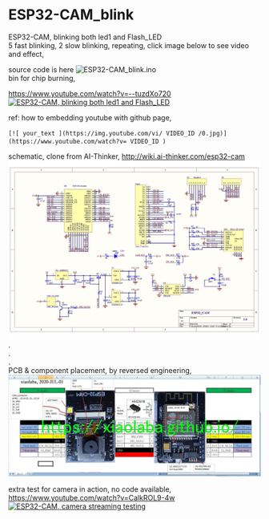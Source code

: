 # ESP32-CAM_blink
ESP32-CAM, blinking both led1 and Flash_LED  
5 fast blinking, 2 slow blinking, repeating, click image below to see video and effect,

source code is here ![ESP32-CAM_blink.ino](ESP32-CAM_blink.ino)  
bin for chip burning, 


https://www.youtube.com/watch?v=--tuzdXo720  
[![ESP32-CAM, blinking both led1 and Flash_LED](https://img.youtube.com/vi/--tuzdXo720/0.jpg)](https://www.youtube.com/watch?v=--tuzdXo720)




ref: how to embedding youtube with github page,  
```  
[![ your_text ](https://img.youtube.com/vi/ VIDEO_ID /0.jpg)](https://www.youtube.com/watch?v= VIDEO_ID )
```  
  
  
schematic, clone from AI-Thinker, http://wiki.ai-thinker.com/esp32-cam
![ESP32-CAM_SCHEMATIC.jpg](ESP32-CAM_SCHEMATIC.jpg)  
.  
.  
.  
PCB & component placement, by reversed engineering,  
![ESP32-CAM_COMPONENT.JPG](ESP32-CAM_COMPONENT.JPG)  


extra test for camera in action, no code available,  
https://www.youtube.com/watch?v=CalkROL9-4w  
[![ESP32-CAM, camera streaming testing](https://img.youtube.com/vi/CalkROL9-4w/0.jpg)](https://www.youtube.com/watch?v=CalkROL9-4w)
